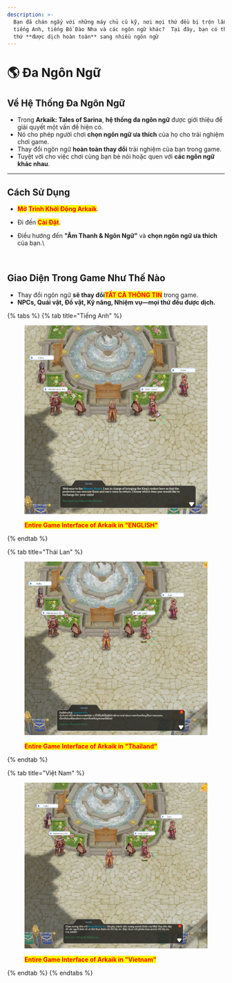 ```yaml
---
description: >-
  Bạn đã chán ngấy với những máy chủ cũ kỹ, nơi mọi thứ đều bị trộn lẫn giữa
  tiếng Anh, tiếng Bồ Đào Nha và các ngôn ngữ khác?  Tại đây, bạn có thể có mọi
  thứ **được dịch hoàn toàn** sang nhiều ngôn ngữ
---
```


# 🌎 Đa Ngôn Ngữ

## **Về Hệ Thống Đa Ngôn Ngữ**

* Trong **Arkaik: Tales of Sarina**, **hệ thống đa ngôn ngữ** được giới thiệu để giải quyết một vấn đề hiện có.
* Nó cho phép người chơi **chọn ngôn ngữ ưa thích** của họ cho trải nghiệm chơi game.
* Thay đổi ngôn ngữ **hoàn toàn thay đổi** trải nghiệm của bạn trong game.
* Tuyệt vời cho việc chơi cùng bạn bè nói hoặc quen với **các ngôn ngữ khác nhau**.

***

## **Cách Sử Dụng**

* <mark style="color:red;">**Mở**</mark> <mark style="color:red;">**Trình Khởi Động Arkaik**</mark>.
* Đi đến <mark style="color:red;">**Cài Đặt**</mark>.
*   Điều hướng đến **"Âm Thanh & Ngôn Ngữ"** và **chọn ngôn ngữ ưa thích** của bạn.\


    <figure><img src="../.gitbook/assets/https___files.gitbook.com_v0_b_gitbook-x-prod.appspot.com_o_spaces%2F5dw75qmKGvVS4vVNTE1B%2Fuploads%2FrBDTM73m2rnkm8HK8CK5%2F44434.gif" alt=""><figcaption></figcaption></figure>

## **Giao Diện Trong Game Như Thế Nào**

* Thay đổi ngôn ngữ **sẽ thay đổi**<mark style="color:red;">**TẤT CẢ THÔNG TIN**</mark> trong game.
* **NPCs, Quái vật, Đồ vật, Kỹ năng, Nhiệm vụ—mọi thứ đều được dịch.**

{% tabs %}
{% tab title="Tiếng Anh" %}
<figure><img src="../.gitbook/assets/image (540).png" alt=""><figcaption><p><mark style="color:red;"><strong>Entire Game Interface of Arkaik in "ENGLISH"</strong></mark></p></figcaption></figure>
{% endtab %}

{% tab title="Thái Lan" %}
<figure><img src="../.gitbook/assets/image (541).png" alt=""><figcaption><p><mark style="color:red;"><strong>Entire Game Interface of Arkaik in "Thailand"</strong></mark></p></figcaption></figure>
{% endtab %}

{% tab title="Việt Nam" %}
<figure><img src="../.gitbook/assets/image (542).png" alt=""><figcaption><p><mark style="color:red;"><strong>Entire Game Interface of Arkaik in "Vietnam"</strong></mark></p></figcaption></figure>
{% endtab %}
{% endtabs %}

